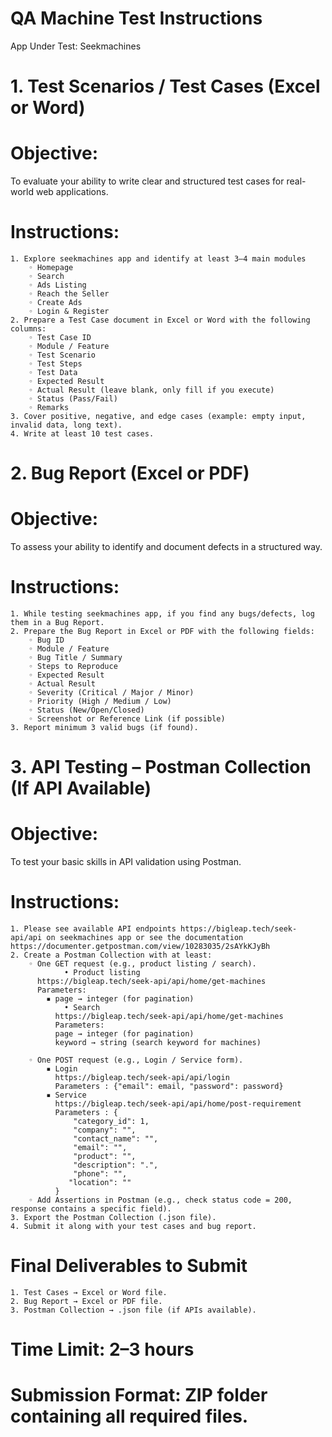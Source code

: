 # QA Machine Test Instructions
App Under Test: Seekmachines

# 1. Test Scenarios / Test Cases (Excel or Word)
# Objective:
To evaluate your ability to write clear and structured test cases for real-world web applications.
# Instructions:
    1. Explore seekmachines app and identify at least 3–4 main modules 
        ◦ Homepage
        ◦ Search
        ◦ Ads Listing 
        ◦ Reach the Seller
        ◦ Create Ads 
        ◦ Login & Register
    2. Prepare a Test Case document in Excel or Word with the following columns:
        ◦ Test Case ID
        ◦ Module / Feature
        ◦ Test Scenario
        ◦ Test Steps
        ◦ Test Data
        ◦ Expected Result
        ◦ Actual Result (leave blank, only fill if you execute)
        ◦ Status (Pass/Fail)
        ◦ Remarks
    3. Cover positive, negative, and edge cases (example: empty input, invalid data, long text).
    4. Write at least 10 test cases.

# 2. Bug Report (Excel or PDF)
# Objective:
To assess your ability to identify and document defects in a structured way.
# Instructions:
    1. While testing seekmachines app, if you find any bugs/defects, log them in a Bug Report.
    2. Prepare the Bug Report in Excel or PDF with the following fields:
        ◦ Bug ID
        ◦ Module / Feature
        ◦ Bug Title / Summary
        ◦ Steps to Reproduce
        ◦ Expected Result
        ◦ Actual Result
        ◦ Severity (Critical / Major / Minor)
        ◦ Priority (High / Medium / Low)
        ◦ Status (New/Open/Closed)
        ◦ Screenshot or Reference Link (if possible)
    3. Report minimum 3 valid bugs (if found).

# 3. API Testing – Postman Collection (If API Available)
# Objective:
To test your basic skills in API validation using Postman.
# Instructions:
    1. Please see available API endpoints https://bigleap.tech/seek-api/api on seekmachines app or see the documentation https://documenter.getpostman.com/view/10283035/2sAYkKJyBh 
    2. Create a Postman Collection with at least:
        ◦ One GET request (e.g., product listing / search).
                • Product listing 
          https://bigleap.tech/seek-api/api/home/get-machines
          Parameters:
            ▪ page → integer (for pagination)
                • Search
              https://bigleap.tech/seek-api/api/home/get-machines
              Parameters:
              page → integer (for pagination)
              keyword → string (search keyword for machines)
              
        ◦ One POST request (e.g., Login / Service form).
            ▪ Login
              https://bigleap.tech/seek-api/api/login
              Parameters : {"email": email, "password": password}
            ▪ Service 
              https://bigleap.tech/seek-api/api/home/post-requirement
              Parameters : {
                  "category_id": 1,
                  "company": "",
                  "contact_name": "",
                  "email": "",
                  "product": "",
                  "description": ".",
                  "phone": "",
                 "location": ""
              }
        ◦ Add Assertions in Postman (e.g., check status code = 200, response contains a specific field).
    3. Export the Postman Collection (.json file).
    4. Submit it along with your test cases and bug report.

# Final Deliverables to Submit
    1. Test Cases → Excel or Word file.
    2. Bug Report → Excel or PDF file.
    3. Postman Collection → .json file (if APIs available).

# Time Limit: 2–3 hours
# Submission Format: ZIP folder containing all required files.
